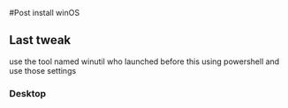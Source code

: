 #Post install winOS

## Last tweak

use the tool named winutil who launched before this using powershell and use those settings 

### Desktop



